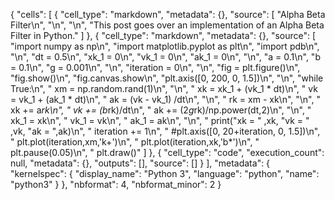 {
 "cells": [
  {
   "cell_type": "markdown",
   "metadata": {},
   "source": [
    "Alpha Beta Filter\n",
    "\n",
    "\n",
    "This post goes over an implementation of an Alpha Beta Filter in Python."
   ]
  },
  {
   "cell_type": "markdown",
   "metadata": {},
   "source": [
    "import numpy as np\n",
    "import matplotlib.pyplot as plt\n",
    "import pdb\n",
    "\n",
    "dt = 0.5\n",
    "xk_1 = 0\n",
    "vk_1 = 0\n",
    "ak_1 = 0\n",
    "\n",
    "a = 0.1\n",
    "b = 0.1\n",
    "g = 0.001\n",
    "\n",
    "iteration = 0\n",
    "\n",
    "fig = plt.figure()\n",
    "fig.show()\n",
    "fig.canvas.show\n",
    "plt.axis([0, 200, 0, 1.5])\n",
    "\n",
    "while True:\n",
    "    xm = np.random.rand(1)\n",
    "\n",
    "    xk = xk_1 + (vk_1 * dt)\n",
    "    vk = vk_1 + (ak_1 * dt)\n",
    "    ak = (vk - vk_1) /dt\n",
    "\n",
    "    rk = xm - xk\n",
    "\n",
    "    xk += a*rk\n",
    "    vk += (b*rk)/dt\n",
    "    ak += (2*g*rk)/np.power(dt,2)\n",
    "\n",
    "    xk_1 = xk\n",
    "    vk_1 = vk\n",
    "    ak_1 = ak\n",
    "\n",
    "    print(\"xk = \" ,xk, \"vk = \" ,vk, \"ak = \",ak)\n",
    "    iteration += 1\n",
    "    #plt.axis([0, 20+iteration, 0, 1.5])\n",
    "    plt.plot(iteration,xm,'k+')\n",
    "    plt.plot(iteration,xk,'b*')\n",
    "    plt.pause(0.05)\n",
    "    plt.draw()"
   ]
  },
  {
   "cell_type": "code",
   "execution_count": null,
   "metadata": {},
   "outputs": [],
   "source": []
  }
 ],
 "metadata": {
  "kernelspec": {
   "display_name": "Python 3",
   "language": "python",
   "name": "python3"
  }
 },
 "nbformat": 4,
 "nbformat_minor": 2
}
